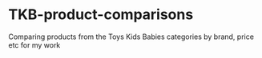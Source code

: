 # TKB-product-comparisons

Comparing products from the Toys Kids Babies categories by brand, price etc for my work